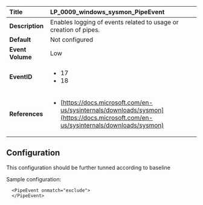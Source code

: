 | Title            | LP_0009_windows_sysmon_PipeEvent                                                                     |
|:-----------------|:--------------------------------------------------------------------------------|
| **Description**  | Enables logging of events related to usage or creation of pipes.                                                               |
| **Default**      | Not configured                                                                   |
| **Event Volume** | Low                                                                    |
| **EventID**      | <ul><li>17</li><li>18</li></ul>         |
| **References**   | <ul><li>[https://docs.microsoft.com/en-us/sysinternals/downloads/sysmon](https://docs.microsoft.com/en-us/sysinternals/downloads/sysmon)</li></ul> |



## Configuration

This configuration should be further tunned according to baseline

Sample configuration:
```
  <PipeEvent onmatch="exclude">
  </PipeEvent>
```

